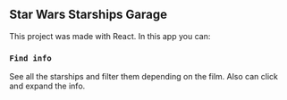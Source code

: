 

## Star Wars Starships Garage

This project was made with React. In this app you can:

### `Find info`

See all the starships and filter them depending on the film. Also can click and expand the info. 